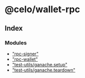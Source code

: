# @celo/wallet-rpc

## Index

### Modules

* ["rpc-signer"](modules/_rpc_signer_.md)
* ["rpc-wallet"](modules/_rpc_wallet_.md)
* ["test-utils/ganache.setup"](modules/_test_utils_ganache_setup_.md)
* ["test-utils/ganache.teardown"](modules/_test_utils_ganache_teardown_.md)
